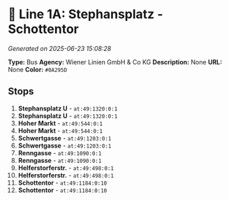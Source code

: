 # 🚌 Line 1A: Stephansplatz - Schottentor

*Generated on 2025-06-23 15:08:28*

**Type:** Bus
**Agency:** Wiener Linien GmbH & Co KG
**Description:** None
**URL:** None
**Color:** `#0A295D`

## Stops

1. **Stephansplatz U** - `at:49:1320:0:1`
2. **Stephansplatz U** - `at:49:1320:0:1`
3. **Hoher Markt** - `at:49:544:0:1`
4. **Hoher Markt** - `at:49:544:0:1`
5. **Schwertgasse** - `at:49:1203:0:1`
6. **Schwertgasse** - `at:49:1203:0:1`
7. **Renngasse** - `at:49:1090:0:1`
8. **Renngasse** - `at:49:1090:0:1`
9. **Helferstorferstr.** - `at:49:498:0:1`
10. **Helferstorferstr.** - `at:49:498:0:1`
11. **Schottentor** - `at:49:1184:0:10`
12. **Schottentor** - `at:49:1184:0:10`